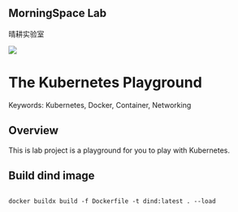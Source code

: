 ## MorningSpace Lab 

晴耕实验室

[![](https://morningspace.github.io/assets/images/banner.jpg)](https://morningspace.github.io)

# The Kubernetes Playground

Keywords: Kubernetes, Docker, Container, Networking

## Overview

This is lab project is a playground for you to play with Kubernetes.

## Build dind image
```shell

docker buildx build -f Dockerfile -t dind:latest . --load

```
